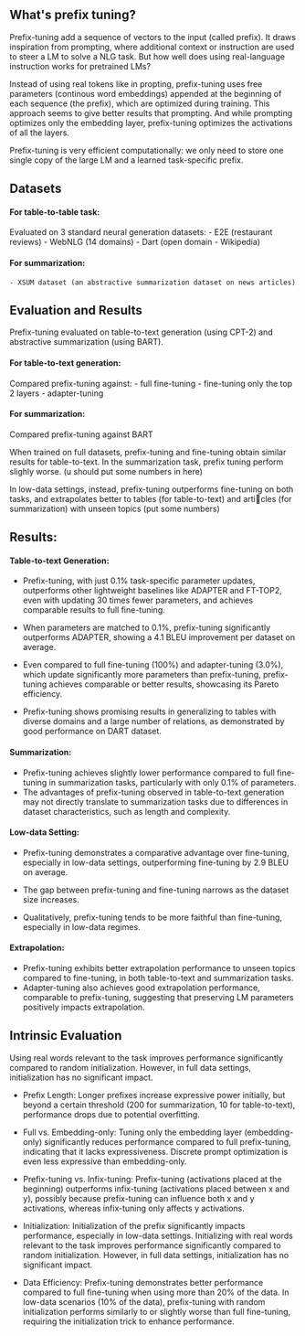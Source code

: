 ## What's prefix tuning?

Prefix-tuning add a sequence of vectors to the input (called prefix). It draws inspiration from prompting, where additional context or instruction are used to steer a LM to solve a NLG task. But how well does using real-language instruction works for pretrained LMs? 

Instead of using real tokens like in propting, prefix-tuning uses free parameters (continous word embeddings) appended at the beginning of each sequence (the prefix), which are optimized during training. This approach seems to give better results that prompting. And while prompting optimizes only the embedding layer, prefix-tuning optimizes the activations of all the layers.

Prefix-tuning is very efficient computationally: we only need to store one single copy of the large LM and a learned task-specific prefix.


## Datasets

#### For table-to-table task:

Evaluated on 3 standard neural generation datasets:
	- E2E (restaurant reviews)
	- WebNLG (14 domains)
	- Dart (open domain - Wikipedia)

#### For summarization:
	- XSUM dataset (an abstractive summarization dataset on news articles)

## Evaluation and Results

Prefix-tuning evaluated on table-to-text generation (using CPT-2) and abstractive summarization (using BART).

#### For table-to-text generation:

Compared prefix-tuning against:
	- full fine-tuning
	- fine-tuning only the top 2 layers
	- adapter-tuning

#### For summarization:

Compared prefix-tuning against BART

When trained on full datasets, prefix-tuning and fine-tuning obtain similar results for table-to-text. In the summarization task, prefix tuning perform slighly worse. (u should put some numbers in here)

In low-data settings, instead, prefix-tuning outperforms fine-tuning on both tasks, and extrapolates better to tables (for table-to-text) and articles (for summarization) with unseen topics (put some numbers)


## Results:

#### Table-to-text Generation:

- Prefix-tuning, with just 0.1% task-specific parameter updates, outperforms other lightweight baselines like ADAPTER and FT-TOP2, even with updating 30 times fewer parameters, and achieves comparable results to full fine-tuning.

- When parameters are matched to 0.1%, prefix-tuning significantly outperforms ADAPTER, showing a 4.1 BLEU improvement per dataset on average.
- Even compared to full fine-tuning (100%) and adapter-tuning (3.0%), which update significantly more parameters than prefix-tuning, prefix-tuning achieves comparable or better results, showcasing its Pareto efficiency.
- Prefix-tuning shows promising results in generalizing to tables with diverse domains and a large number of relations, as demonstrated by good performance on DART dataset.

#### Summarization:

- Prefix-tuning achieves slightly lower performance compared to full fine-tuning in summarization tasks, particularly with only 0.1% of parameters.
- The advantages of prefix-tuning observed in table-to-text generation may not directly translate to summarization tasks due to differences in dataset characteristics, such as length and complexity.

#### Low-data Setting:

- Prefix-tuning demonstrates a comparative advantage over fine-tuning, especially in low-data settings, outperforming fine-tuning by 2.9 BLEU on average.

- The gap between prefix-tuning and fine-tuning narrows as the dataset size increases.
- Qualitatively, prefix-tuning tends to be more faithful than fine-tuning, especially in low-data regimes.

#### Extrapolation:

- Prefix-tuning exhibits better extrapolation performance to unseen topics compared to fine-tuning, in both table-to-text and summarization tasks.
- Adapter-tuning also achieves good extrapolation performance, comparable to prefix-tuning, suggesting that preserving LM parameters positively impacts extrapolation.


## Intrinsic Evaluation

Using real words relevant to the task improves performance significantly compared to random initialization. However, in full data settings, initialization has no significant impact.

- Prefix Length: Longer prefixes increase expressive power initially, but beyond a certain threshold (200 for summarization, 10 for table-to-text), performance drops due to potential overfitting.

- Full vs. Embedding-only: Tuning only the embedding layer (embedding-only) significantly reduces performance compared to full prefix-tuning, indicating that it lacks expressiveness. Discrete prompt optimization is even less expressive than embedding-only.

- Prefix-tuning vs. Infix-tuning: Prefix-tuning (activations placed at the beginning) outperforms infix-tuning (activations placed between x and y), possibly because prefix-tuning can influence both x and y activations, whereas infix-tuning only affects y activations.

- Initialization: Initialization of the prefix significantly impacts performance, especially in low-data settings. Initializing with real words relevant to the task improves performance significantly compared to random initialization. However, in full data settings, initialization has no significant impact.

- Data Efficiency: Prefix-tuning demonstrates better performance compared to full fine-tuning when using more than 20% of the data. In low-data scenarios (10% of the data), prefix-tuning with random initialization performs similarly to or slightly worse than full fine-tuning, requiring the initialization trick to enhance performance.
